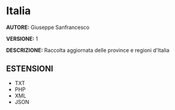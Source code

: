 # Italia #

**AUTORE:** Giuseppe Sanfrancesco

**VERSIONE:** 1

**DESCRIZIONE:** Raccolta aggiornata delle province e regioni d'Italia

## ESTENSIONI ##
+ TXT
+ PHP
+ XML
+ JSON